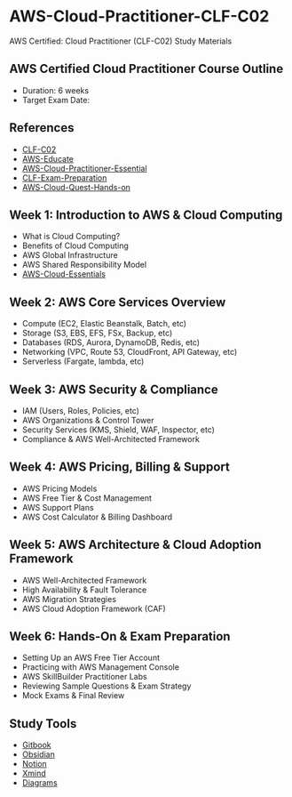 # AWS-Cloud-Practitioner-CLF-C02
AWS Certified: Cloud Practitioner (CLF-C02) Study Materials

## AWS Certified Cloud Practitioner Course Outline
- Duration: 6 weeks
- Target Exam Date: 

## References 
- [CLF-C02](https://aws.amazon.com/certification/certified-cloud-practitioner/)
- [AWS-Educate](https://aws.amazon.com/education/awseducate/)
- [AWS-Cloud-Practitioner-Essential](https://explore.skillbuilder.aws/learn/courses/134/aws-cloud-practitioner-essentials)
- [CLF-Exam-Preparation](https://skillbuilder.aws/exam-prep/cloud-practitioner)
- [AWS-Cloud-Quest-Hands-on](https://explore.skillbuilder.aws/learn/courses/11458/aws-cloud-quest:-cloud-practitioner)

## Week 1: Introduction to AWS & Cloud Computing
- What is Cloud Computing?
- Benefits of Cloud Computing
- AWS Global Infrastructure
- AWS Shared Responsibility Model
- [AWS-Cloud-Essentials](https://aws.amazon.com/getting-started/cloud-essentials/)

## Week 2: AWS Core Services Overview
- Compute (EC2, Elastic Beanstalk, Batch, etc)
- Storage (S3, EBS, EFS, FSx, Backup, etc)
- Databases (RDS, Aurora, DynamoDB, Redis, etc)
- Networking (VPC, Route 53, CloudFront, API Gateway, etc)
- Serverless (Fargate, lambda, etc)

## Week 3: AWS Security & Compliance
- IAM (Users, Roles, Policies, etc)
- AWS Organizations & Control Tower
- Security Services (KMS, Shield, WAF, Inspector, etc)
- Compliance & AWS Well-Architected Framework

## Week 4: AWS Pricing, Billing & Support
- AWS Pricing Models
- AWS Free Tier & Cost Management
- AWS Support Plans
- AWS Cost Calculator & Billing Dashboard

## Week 5: AWS Architecture & Cloud Adoption Framework
- AWS Well-Architected Framework
- High Availability & Fault Tolerance
- AWS Migration Strategies
- AWS Cloud Adoption Framework (CAF)

## Week 6: Hands-On & Exam Preparation
- Setting Up an AWS Free Tier Account
- Practicing with AWS Management Console
- AWS SkillBuilder Practitioner Labs
- Reviewing Sample Questions & Exam Strategy
- Mock Exams & Final Review

## Study Tools
- [Gitbook](https://app.gitbook.com/)
- [Obsidian](https://obsidian.md/)
- [Notion](https://obsidian.md/)
- [Xmind](https://xmind.app/)
- [Diagrams](https://app.diagrams.net/)